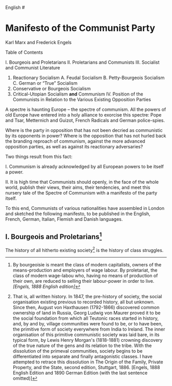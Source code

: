 English #

# Manifesto of the Communist Party

Karl Marx and Frederick Engels

Table of Contents

I. Bourgeois and Proletarians
II. Proletarians and Communists
III. Socialist and Communist Literature
1. Reactionary Socialism
A. Feudal Socialism
B. Petty-Bourgeois Socialism 
C. German or “True” Socialism
2. Conservative or Bourgeois Socialism
3. Critical-Utopian Socialism **and** Communism
IV. Position of the Communists in Relation to the Various Existing Opposition Parties

A spectre is haunting Europe – the spectre of communism. All the powers of old Europe have entered into a holy alliance to exorcise this spectre: Pope and Tsar, Metternich and Guizot, French Radicals and German police-spies.

Where is the party in opposition that has not been decried as communistic by its opponents in power? Where is the opposition that has not hurled back the branding reproach of communism, against the more advanced opposition parties, as well as against its reactionary adversaries?

Two things result from this fact:

I. Communism is already acknowledged by all European powers to be itself a power.

II. It is high time that Communists should openly, in the face of the whole world, publish their views, their aims, their tendencies, and meet this nursery tale of the Spectre of Communism with a manifesto of the party itself.

To this end, Communists of various nationalities have assembled in London and sketched the following manifesto, to be published in the English, French, German, Italian, Flemish and Danish languages.

## I. Bourgeois and Proletarians[^1]

[^1]: By bourgeoisie is meant the class of modern capitalists, owners of the means-production and employers of wage labour. By proletariat, the class of modern wage-labou who, having no means of production of their own, are reduced to selling their labour-power in order to live. *[Engels, 1888 English edition]*

The history of all hitherto existing society[^2] is the history of class struggles.

[^2]: That is, all written history. In 1847, the pre-history of society, the social organisation existing previous to recorded history, all but unknown. Since then, August von Haxthausen (1792-1866) discovered common ownership of land in Russia, Georg Ludwig von Maurer proved it to be the social foundation from which all Teutonic races started in history, and, by and by, village communities were found to be, or to have been, the primitive form of society everywhere from India to Ireland. The inner organisation of this primitive communistic society was laid bare, in its typical form, by Lewis Henry Morgan's (1818-1881) crowning discovery of the true nature of the gens and its relation to the tribe. With the dissolution of the primeval communities, society begins to be differentiated into separate and finally antagonistic classes. I have attempted to retrace this dissolution in The Origin of the Family, Private Property, and the State, second edition, Stuttgart, 1886. [Engels, 1888 English Edition and 1890 German Edition (with the last sentence omitted)]

